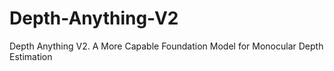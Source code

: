 # Depth-Anything-V2
Depth Anything V2. A More Capable Foundation Model for Monocular Depth Estimation
